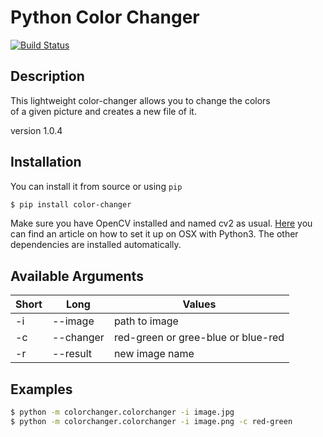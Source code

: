 # Python Color Changer #
[![Build Status](https://travis-ci.org/DahlitzFlorian/python-color-changer.svg?branch=master)](https://travis-ci.org/DahlitzFlorian/python-color-changer)

## Description ##
This lightweight color-changer allows you to change the colors<br>
of a given picture and creates a new file of it.

version 1.0.4

## Installation ##
You can install it from source or using `pip`

```bash
$ pip install color-changer
```

Make sure you have OpenCV installed and named cv2 as usual. 
[Here](https://medium.com/coding-experiences/setting-up-opencv3-with-python3-on-macos-84be7909e28d)
you can find an article on how to set it up on OSX with Python3. The other dependencies are installed automatically.

## Available Arguments ##
Short | Long | Values
------|------|-------
-i | --image | path to image
-c | --changer | red-green or gree-blue or blue-red
-r | --result | new image name

## Examples ##
```bash
$ python -m colorchanger.colorchanger -i image.jpg
$ python -m colorchanger.colorchanger -i image.png -c red-green
```